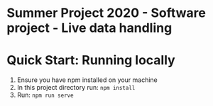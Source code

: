 # Summer Project 2020 - Software project - Live data handling

# Quick Start: Running locally
1. Ensure you have npm installed on your machine
2. In this project directory run: `npm install`
3. Run: `npm run serve`
